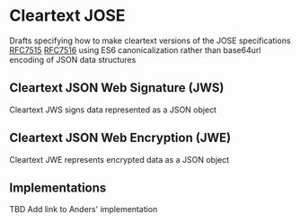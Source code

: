 # Cleartext JOSE
Drafts specifying how to make cleartext versions of the JOSE specifications [RFC7515](https://tools.ietf.org/html/rfc7515) [RFC7516](https://tools.ietf.org/html/rfc7516) using ES6 canonicalization rather than base64url encoding of JSON data structures
## Cleartext JSON Web Signature (JWS)
Cleartext JWS signs data represented as a JSON object
## Cleartext JSON Web Encryption (JWE)
Cleartext JWE represents encrypted data as a JSON object
## Implementations
TBD Add link to Anders' implementation
